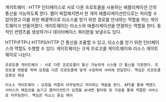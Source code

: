 게이트웨이 : HTTP 인터페이스로 서로 다른 프로토콜을 사용하는 애플리케이션 간의 통신을 가능하도록 한다. 웹이 복잡해지면서 한 개의 애플리케이션만으로는 처리할 수 없어졌고 이를 위한 해결책으로 리소스를 받기 위한 경로를 안내하는 역할을 하는 게이트웨이가 만들어졌다. 게이트웨이는 리소스와 애플리케이션을 연결하는 역할을 한다. 동적인 컨텐츠를 생성하거나 데이터베이스 쿼리문을 보낼수도 있다.

HTTP/FTP나 HTTPS/HTTP 간 통신을 조율할 수 있고, 리소스를 얻기 위한 인터페이스의 역할도 수행할 수 있다. 게이트웨이는 크게 프로코콜 게이트웨이와 리소스 게이트웨이로 나뉜다.

    프로토콜 게이트웨이 : 서로 다른 프로토콜이 통신 가능하게 시스템 간 통신을 지원한다. 프로토콜 변환을 하며 요청을 다른 프로토콜에 맞게 수정하여 서버에 전달한다. 핵심은 프로토콜 호환성 제공

    리소스 게이트웨이 : 요청을 적절히 라우팅하고 처리하는 역할을 한다. API를 통해 백엔드 서비스의 복잡성을 숨기고 클라이언트가 요청을 보내면 필터링 및 가공을 통해 적절한 서비스로 라우팅한다. 핵심은 리소스 중심 제어